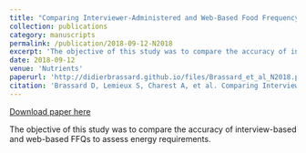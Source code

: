 ```yaml
---
title: "Comparing Interviewer-Administered and Web-Based Food Frequency Questionnaires to Predict Energy Requirements in Adults."
collection: publications
category: manuscripts
permalink: /publication/2018-09-12-N2018
excerpt: 'The objective of this study was to compare the accuracy of interview-based and web-based FFQs to assess energy requirements.'
date: 2018-09-12
venue: 'Nutrients'
paperurl: 'http://didierbrassard.github.io/files/Brassard_et_al_N2018.pdf'
citation: 'Brassard D, Lemieux S, Charest A, et al. Comparing Interviewer-Administered and Web-Based Food Frequency Questionnaires to Predict Energy Requirements in Adults. Nutrients 2018. doi:10.3390/nu10091292'
---
```


<a href='http://didierbrassard.github.io/files/Brassard_et_al_N2018.pdf'>Download paper here</a>

The objective of this study was to compare the accuracy of interview-based and web-based FFQs to assess energy requirements.
